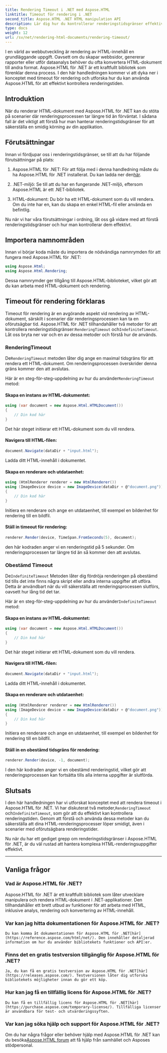 ```yaml
---
title: Rendering Timeout i .NET med Aspose.HTML
linktitle: Timeout för rendering i .NET
second_title: Aspose.HTML .NET HTML manipulation API
description: Lär dig hur du kontrollerar renderingstidsgränser effektivt i Aspose.HTML för .NET. Utforska renderingsalternativ och säkerställ smidig HTML-dokumentrendering.
type: docs
weight: 12
url: /sv/net/rendering-html-documents/rendering-timeout/
---
```


I en värld av webbutveckling är rendering av HTML-innehåll en grundläggande uppgift. Oavsett om du skapar webbsidor, genererar rapporter eller utför dataanalys behöver du ofta konvertera HTML-dokument till andra format. Aspose.HTML för .NET är ett kraftfullt bibliotek som förenklar denna process. I den här handledningen kommer vi att dyka ner i konceptet med timeout för rendering och utforska hur du kan använda Aspose.HTML för att effektivt kontrollera renderingstiden.

## Introduktion

När du renderar HTML-dokument med Aspose.HTML för .NET kan du stöta på scenarier där renderingsprocessen tar längre tid än förväntat. I sådana fall är det viktigt att förstå hur man hanterar renderingstidsgränser för att säkerställa en smidig körning av din applikation.

## Förutsättningar

Innan vi fördjupar oss i renderingstidsgränser, se till att du har följande förutsättningar på plats:

1. Aspose.HTML för .NET: För att följa med i denna handledning måste du ha Aspose.HTML för .NET installerat. Du kan ladda ner den[här](https://releases.aspose.com/html/net/).

2. .NET-miljö: Se till att du har en fungerande .NET-miljö, eftersom Aspose.HTML är ett .NET-bibliotek.

3. HTML-dokument: Du bör ha ett HTML-dokument som du vill rendera. Om du inte har en, kan du skapa en enkel HTML-fil eller använda en befintlig.

Nu när vi har våra förutsättningar i ordning, låt oss gå vidare med att förstå renderingstidsgränser och hur man kontrollerar dem effektivt.

## Importera namnområden

Innan vi börjar koda måste du importera de nödvändiga namnrymden för att fungera med Aspose.HTML för .NET:

```csharp
using Aspose.Html;
using Aspose.Html.Rendering;
```

Dessa namnrymder ger tillgång till Aspose.HTML-biblioteket, vilket gör att du kan arbeta med HTML-dokument och rendering.

## Timeout för rendering förklaras

Timeout för rendering är en avgörande aspekt vid rendering av HTML-dokument, särskilt i scenarier där renderingsprocessen kan ta en oförutsägbar tid. Aspose.HTML för .NET tillhandahåller två metoder för att kontrollera renderingstidsgränser:`RenderingTimeout` och`IndefiniteTimeout`. Låt oss bryta ner var och en av dessa metoder och förstå hur de används.

### RenderingTimeout

 De`RenderingTimeout` metoden låter dig ange en maximal tidsgräns för att rendera ett HTML-dokument. Om renderingsprocessen överskrider denna gräns kommer den att avslutas.

 Här är en steg-för-steg-uppdelning av hur du använder`RenderingTimeout` metod:

#### Skapa en instans av HTML-dokumentet:

   ```csharp
   using (var document = new Aspose.Html.HTMLDocument())
   {
       // Din kod här
   }
   ```

   Det här steget initierar ett HTML-dokument som du vill rendera.

#### Navigera till HTML-filen:

   ```csharp
   document.Navigate(dataDir + "input.html");
   ```

   Ladda ditt HTML-innehåll i dokumentet.

#### Skapa en renderare och utdataenhet:

   ```csharp
   using (HtmlRenderer renderer = new HtmlRenderer())
   using (ImageDevice device = new ImageDevice(dataDir + @"document.png"))
   {
       // Din kod här
   }
   ```

   Initiera en renderare och ange en utdataenhet, till exempel en bildenhet för rendering till en bildfil.

#### Ställ in timeout för rendering:

   ```csharp
   renderer.Render(device, TimeSpan.FromSeconds(5), document);
   ```

   den här kodraden anger vi en renderingstid på 5 sekunder. Om renderingsprocessen tar längre tid än så kommer den att avslutas.

### Obestämd Timeout

 De`IndefiniteTimeout` Metoden låter dig fördröja renderingen på obestämd tid tills det inte finns några skript eller andra interna uppgifter att utföra. Detta är användbart när du vill säkerställa att renderingsprocessen slutförs, oavsett hur lång tid det tar.

 Här är en steg-för-steg-uppdelning av hur du använder`IndefiniteTimeout` metod:

#### Skapa en instans av HTML-dokumentet:

   ```csharp
   using (var document = new Aspose.Html.HTMLDocument())
   {
       // Din kod här
   }
   ```

   Det här steget initierar ett HTML-dokument som du vill rendera.

#### Navigera till HTML-filen:

   ```csharp
   document.Navigate(dataDir + "input.html");
   ```

   Ladda ditt HTML-innehåll i dokumentet.

#### Skapa en renderare och utdataenhet:

   ```csharp
   using (HtmlRenderer renderer = new HtmlRenderer())
   using (ImageDevice device = new ImageDevice(dataDir + @"document.png"))
   {
       // Din kod här
   }
   ```

   Initiera en renderare och ange en utdataenhet, till exempel en bildenhet för rendering till en bildfil.

#### Ställ in en obestämd tidsgräns för rendering:

   ```csharp
   renderer.Render(device, -1, document);
   ```

   I den här kodraden anger vi en obestämd renderingstid, vilket gör att renderingsprocessen kan fortsätta tills alla interna uppgifter är slutförda.

## Slutsats

 I den här handledningen har vi utforskat konceptet med att rendera timeout i Aspose.HTML för .NET. Vi har diskuterat två metoder,`RenderingTimeout` och`IndefiniteTimeout`, som gör att du effektivt kan kontrollera renderingstiden. Genom att förstå och använda dessa metoder kan du säkerställa att dina HTML-renderingsprocesser löper smidigt, även i scenarier med oförutsägbara renderingstider.

Nu när du har ett gediget grepp om renderingstidsgränser i Aspose.HTML för .NET, är du väl rustad att hantera komplexa HTML-renderingsuppgifter effektivt.

---

## Vanliga frågor

### Vad är Aspose.HTML för .NET?
   Aspose.HTML för .NET är ett kraftfullt bibliotek som låter utvecklare manipulera och rendera HTML-dokument i .NET-applikationer. Den tillhandahåller ett brett utbud av funktioner för att arbeta med HTML, inklusive analys, rendering och konvertering av HTML-innehåll.

### Var kan jag hitta dokumentationen för Aspose.HTML för .NET?
    Du kan komma åt dokumentationen för Aspose.HTML för .NET[här](https://reference.aspose.com/html/net/). Den innehåller detaljerad information om hur du använder bibliotekets funktioner och API:er.

### Finns det en gratis testversion tillgänglig för Aspose.HTML för .NET?
    Ja, du kan få en gratis testversion av Aspose.HTML för .NET[här](https://releases.aspose.com/). Testversionen låter dig utforska bibliotekets möjligheter innan du gör ett köp.

### Hur kan jag få en tillfällig licens för Aspose.HTML för .NET?
    Du kan få en tillfällig licens för Aspose.HTML för .NET[här](https://purchase.aspose.com/temporary-license/). Tillfälliga licenser är användbara för test- och utvärderingssyften.

### Var kan jag söka hjälp och support för Aspose.HTML för .NET?
   Om du har några frågor eller behöver hjälp med Aspose.HTML för .NET kan du besöka[Aspose.HTML forum](https://forum.aspose.com/) att få hjälp från samhället och Asposes stödpersonal.



